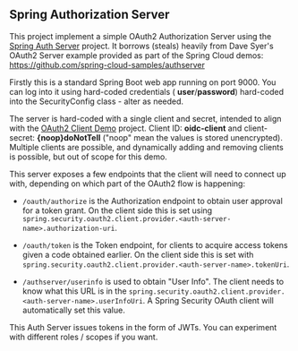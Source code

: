 ## Spring Authorization Server ##

This project implement a simple OAuth2 Authorization Server using the [Spring Auth Server](https://docs.spring.io/spring-authorization-server/reference/getting-started.html) project. It borrows (steals) heavily from Dave Syer's OAuth2 Server example provided as part of the Spring Cloud demos: https://github.com/spring-cloud-samples/authserver

Firstly this is a standard Spring Boot web app running on port 9000. You can log into it using hard-coded credentials ( **user**/**password**) hard-coded into the SecurityConfig class - alter as needed.

The server is hard-coded with a single client and secret, intended to align with the [OAuth2 Client Demo](https://github.com/kennyk65/spring-teaching-demos/tree/master/oauth2AuthClient) project. Client ID: **oidc-client** and client-secret: **{noop}doNotTell** ("noop" mean the values is stored unencrypted).  Multiple clients are possible, and dynamically adding and removing clients is possible, but out of scope for this demo.

This server exposes a few endpoints that the client will need to connect up with, depending on which part of the OAuth2 flow is happening:

* `/oauth/authorize` is the Authorization endpoint to obtain user approval for a token grant. On the client side this is set using `spring.security.oauth2.client.provider.<auth-server-name>.authorization-uri`.

* `/oauth/token` is the Token endpoint, for clients to acquire access tokens given a code obtained earlier. On the client side this is set with `spring.security.oauth2.client.provider.<auth-server-name>.tokenUri`.

* `/authserver/userinfo` is used to obtain "User Info". The client needs to know what this URL is in the `spring.security.oauth2.client.provider.<auth-server-name>.userInfoUri`.  A Spring Security OAuth client will automatically set this value.

This Auth Server issues tokens in the form of JWTs.  You can experiment with different roles / scopes if you want.
